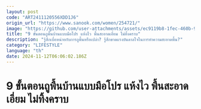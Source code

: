 ```yaml
---
layout: post
code: "ART2411120556XDD1J6"
origin_url: "https://www.sanook.com/women/254721/"
image: "https://github.com/user-attachments/assets/ec9119b8-1fec-460b-9f3e-9155689e850c"
title: "9 ขั้นตอนถูพื้นบ้านแบบมือโปร แห้งไว พื้นสะอาดเอี่ยม ไม่ทิ้งคราบ"
description: "รู้สึกเบื่อหน่ายกับการถูพื้นหรือเปล่า? รู้สึกขาดแรงบันดาลใจในการทำความสะอาดพื้น?"
category: "LIFESTYLE"
language: "th"
date: 2024-11-12T06:06:02.186Z
---
```


# 9 ขั้นตอนถูพื้นบ้านแบบมือโปร แห้งไว พื้นสะอาดเอี่ยม ไม่ทิ้งคราบ